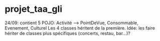 # projet_taa_gli
24/09: contient 5 POJO: Activité --> PointDeVue, Consommable, Evenement, Culturel
Les 4 classes héritent de la première. Idée: les faire hériter de classes plus spécifiques (concerts, restau, bar...)?

